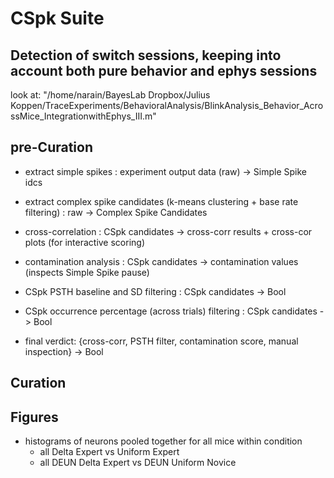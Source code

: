 # CSpk Suite

## Detection of switch sessions, keeping into account both pure behavior and ephys sessions

look at:
    "/home/narain/BayesLab Dropbox/Julius Koppen/TraceExperiments/BehavioralAnalysis/BlinkAnalysis_Behavior_AcrossMice_IntegrationwithEphys_III.m"

## pre-Curation

- extract simple spikes :  experiment output data (raw) -> Simple Spike idcs

- extract complex spike candidates (k-means clustering + base rate filtering) : raw -> Complex Spike Candidates

- cross-correlation : CSpk candidates -> cross-corr results + cross-cor plots (for interactive scoring)

- contamination analysis : CSpk candidates -> contamination values (inspects Simple Spike pause)

- CSpk PSTH baseline and SD filtering : CSpk candidates -> Bool

- CSpk occurrence percentage (across trials) filtering : CSpk candidates -> Bool

- final verdict: {cross-corr, PSTH filter, contamination score, manual inspection} -> Bool

## Curation


## Figures

- histograms of neurons pooled together for all mice within condition
	- all Delta Expert vs Uniform Expert
	- all DEUN Delta Expert vs DEUN Uniform Novice